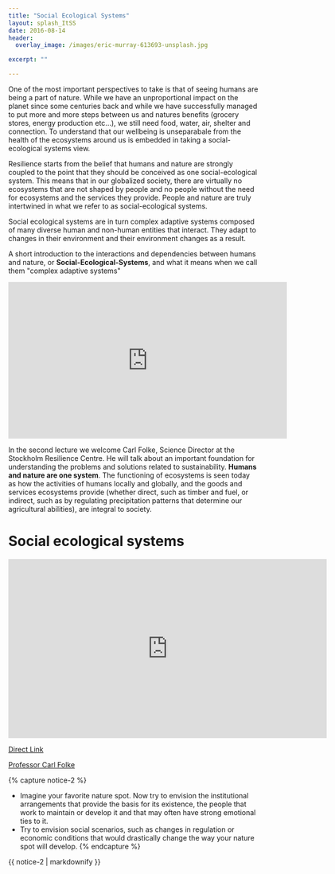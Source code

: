 ```yaml
---
title: "Social Ecological Systems"
layout: splash_ItSS
date: 2016-08-14
header:
  overlay_image: /images/eric-murray-613693-unsplash.jpg

excerpt: ""

---
```


One of the most important perspectives to take is that of seeing humans are being a part of nature. While we have an unproportional impact on the planet since some centuries back and while we have successfully managed to put more and more steps between us and natures benefits (grocery stores, energy production etc...), we still need food, water, air, shelter and connection. To understand that our wellbeing is unseparabale from the health of the ecosystems around us is embedded in taking a social-ecological systems view.

Resilience starts from the belief that humans and nature are strongly coupled to the point that they should be conceived as one social-ecological system. This means that in our globalized society, there are virtually no ecosystems that are not shaped by people and no people without the need for ecosystems and the services they provide. People and nature are truly intertwined in what we refer to as social-ecological systems.

Social ecological systems are in turn complex adaptive systems composed of many diverse human and non-human entities that interact. They adapt to changes in their environment and their environment changes as a result.

A short introduction to the interactions and dependencies between humans and nature, or __Social-Ecological-Systems__, and what it means when we call them "complex adaptive systems"

<iframe width="560" height="315" src="https://www.youtube.com/embed/1WrMK-cqmkc" frameborder="0" allowfullscreen></iframe>

In the second lecture we welcome Carl Folke, Science Director at the Stockholm Resilience Centre. He will talk about an important foundation for understanding the problems and solutions related to sustainability. __Humans and nature are one system__. The functioning of ecosystems is seen today as how the activities of humans locally and globally, and the goods and services ecosystems provide (whether direct, such as timber and fuel, or indirect, such as by regulating precipitation patterns that determine our agricultural abilities), are integral to society.

# Social ecological systems

<iframe width="640" height="360" src="https://www.youtube.com/embed/AONZkofXko4" frameborder="0" allowfullscreen></iframe>

[Direct Link](https://www.youtube.com/embed/AONZkofXko4)

[Professor Carl Folke](http://www.stockholmresilience.org/21/contact/staff/1-15-2008-folke.html)

{% capture notice-2 %}
* Imagine your favorite nature spot. Now try to envision the institutional arrangements that provide the basis for its existence, the people that work to maintain or develop it and that may often have strong emotional ties to it.
* Try to envision social scenarios, such as changes in regulation or economic conditions that would drastically change the way your nature spot will develop.
{% endcapture %}
<div class="notice--info">{{ notice-2 | markdownify }}</div>
